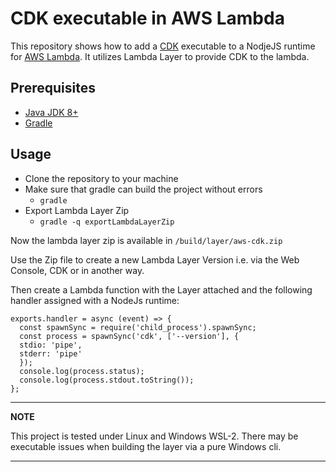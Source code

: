 # CDK executable in AWS Lambda

This repository shows how to add a [CDK](https://aws.amazon.com/cdk/) executable to a NodjeJS runtime for [AWS Lambda](https://aws.amazon.com/lambda/). It utilizes Lambda Layer to provide CDK to the lambda.

## Prerequisites

- [Java JDK 8+](https://adoptopenjdk.net/)
- [Gradle](https://gradle.org/install)

## Usage
- Clone the repository to your machine
- Make sure that gradle can build the project without errors
  - `gradle`
- Export Lambda Layer Zip
  - `gradle -q exportLambdaLayerZip`

Now the lambda layer zip is available in `/build/layer/aws-cdk.zip`

Use the Zip file to create a new Lambda Layer Version i.e. via the Web Console, CDK or in another way.

Then create a Lambda function with the Layer attached and the following handler assigned with a NodeJs runtime:

    exports.handler = async (event) => {
      const spawnSync = require('child_process').spawnSync;
      const process = spawnSync('cdk', ['--version'], {
      stdio: 'pipe',
      stderr: 'pipe'
      });
      console.log(process.status);
      console.log(process.stdout.toString());
    };

---
**NOTE**

This project is tested under Linux and Windows WSL-2. There may be executable issues when building the layer via a pure Windows cli.

---
